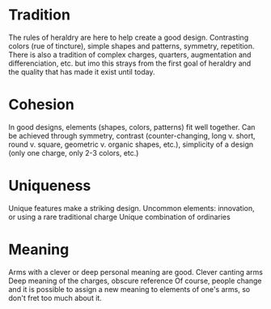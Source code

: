 # Tradition
The rules of heraldry are here to help create a good design.
Contrasting colors (rue of tincture), simple shapes and patterns, symmetry, repetition.
There is also a tradition of complex charges, quarters, augmentation and differenciation, etc. but imo this strays from the first goal of heraldry and the quality that has made it exist until today. 
# Cohesion
In good designs, elements (shapes, colors, patterns) fit well together. 
Can be achieved through symmetry, contrast (counter-changing, long v. short, round v. square, geometric v. organic shapes, etc.), simplicity of a design (only one charge, only 2-3 colors, etc.)
# Uniqueness
Unique features make a striking design.
Uncommon elements: innovation, or using a rare traditional charge
Unique combination of ordinaries
# Meaning
Arms with a clever or deep personal meaning are good. 
Clever canting arms
Deep meaning of the charges, obscure reference
Of course, people change and it is possible to assign a new meaning to elements of one's arms, so don't fret too much about it.
